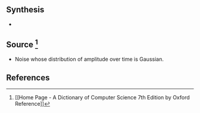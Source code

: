 ## Synthesis
- 
## Source [^1]
- Noise whose distribution of amplitude over time is Gaussian.
## References

[^1]: [[Home Page - A Dictionary of Computer Science 7th Edition by Oxford Reference]]
